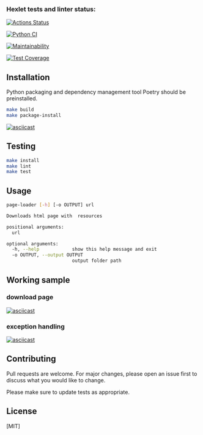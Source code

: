 ### Hexlet tests and linter status:
[![Actions Status](https://github.com/adryabinov/python-project-lvl3/workflows/hexlet-check/badge.svg)](https://github.com/adryabinov/python-project-lvl3/actions)

[![Python CI](https://github.com/adryabinov/python-project-lvl3/actions/workflows/python-ci.yml/badge.svg)](https://github.com/adryabinov/python-project-lvl3/actions/workflows/python-ci.yml)

[![Maintainability](https://api.codeclimate.com/v1/badges/e0cc090c3dcbf1440e31/maintainability)](https://codeclimate.com/github/adryabinov/python-project-lvl3/maintainability)

[![Test Coverage](https://api.codeclimate.com/v1/badges/e0cc090c3dcbf1440e31/test_coverage)](https://codeclimate.com/github/adryabinov/python-project-lvl3/test_coverage)

## Installation

Python packaging and dependency management tool Poetry should be preinstalled.

```bash
make build
make package-install
```

[![asciicast](https://asciinema.org/a/oPPxfhLS7TcJdXrnYa1ehzHEC.svg)](https://asciinema.org/a/oPPxfhLS7TcJdXrnYa1ehzHEC)

## Testing

```bash
make install
make lint
make test
```

## Usage
```bash
page-loader [-h] [-o OUTPUT] url

Downloads html page with  resources

positional arguments:
  url

optional arguments:
  -h, --help            show this help message and exit
  -o OUTPUT, --output OUTPUT
                        output folder path
```
## Working sample

### download page

[![asciicast](https://asciinema.org/a/mn3XpRgekVEiT7YgTCzxAcSrV.svg)](https://asciinema.org/a/mn3XpRgekVEiT7YgTCzxAcSrV)

### exception handling

[![asciicast](https://asciinema.org/a/ySLGn7clwyCqSRYmLSorhECHm.svg)](https://asciinema.org/a/ySLGn7clwyCqSRYmLSorhECHm)


## Contributing
Pull requests are welcome. For major changes, please open an issue first to discuss what you would like to change.

Please make sure to update tests as appropriate.

## License
[MIT]
